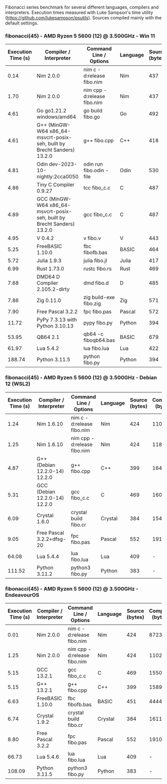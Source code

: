 Fibonacci series benchmark for several different languages, compilers and interpreters. Execution times measured with Luke Sampson's time utility (https://github.com/lukesampson/psutils). Sources compiled mainly with the default settings.

### fibonacci(45) - AMD Ryzen 5 5600 (12) @ 3.500GHz - Win 11
| Execution Time (s) | Compiler / Interpreter | Command Line / Options | Language | Source (bytes) | Compiled (bytes) |
| --- | --- | --- | --- | --- | --- |
| 0.14 | Nim 2.0.0 | nim c -d:release fibo.nim | Nim | 437 | 260618 |
| 1.70 | Nim 2.0.0 | nim cpp -d:release fibo.nim | Nim | 437 | 192096 |
| 4.61 | Go go1.21.2 windows/amd64 | go build fibo.go | Go | 492 | 1902592 |
| 4.61 | G++ (MinGW-W64 x86_64-msvcrt-posix-seh, built by Brecht Sanders) 13.2.0 | g++ fibo.cpp | C++ | 418 | 55289 |
| 4.81 | Odin dev-2023-10-nightly:2cca0050 | odin run fibo.odin -file | Odin | 530 | 382464 |
| 4.86 | Tiny C Compiler 0.9.27 | tcc fibo_c.c | C | 487 | 2560 |
| 4.89 | GCC (MinGW-W64 x86_64-msvcrt-posix-seh, built by Brecht Sanders) 13.2.0 | gcc fibo_c.c | C | 487 | 91669 |
| 4.95 | V 0.4.2 | v fibo.v | V | 443 | 682496 |
| 5.25 | FreeBASIC 1.10.0 | fbc fibofb.bas | BASIC | 464 | 32768 |
| 5.72 | Julia 1.9.3 | julia fibo.jl | Julia | 417 | - |
| 6.99 | Rust 1.73.0 | rustc fibo.rs | Rust | 469 | 164352 |
| 7.68 | DMD64 D Compiler 2.105.2-dirty | dmd fibo.d | D | 485 | 554496 |
| 7.86 | Zig 0.11.0 | zig build-exe fibo.zig | Zig | 571 | 656896 |
| 7.90 | Free Pascal 3.2.2 | fpc fibo.pas | Pascal | 572 | 50174 |
| 11.72 | PyPy 7.3.13 with Python 3.10.13 | pypy fibo.py | Python | 394 | - |
| 53.95 | QB64 2.1 | qb64 -c fiboqb64.bas | BASIC | 679 | 1976832 |
| 61.97 | Lua 5.4.2 | lua fibo.lua | Lua | 422 | - |
| 188.74 | Python 3.11.5 | python fibo.py | Python | 394 | - |

### fibonacci(45) - AMD Ryzen 5 5600 (12) @ 3.500GHz - Debian 12 (WSL2)
| Execution Time (s) | Compiler / Interpreter | Command Line / Options | Language | Source (bytes) | Compiled (bytes) |
| --- | --- | --- | --- | --- | --- |
| 1.24 | Nim 1.6.10 | nim c -d:release fibo.nim | Nim | 424 | 110920 |
| 1.25 | Nim 1.6.10 | nim cpp -d:release fibo.nim | Nim | 424 | 118752 |
| 4.87 | G++ (Debian 12.2.0-14) 12.2.0 | g++ fibo.cpp | C++ | 399 | 16480 |
| 5.31 | GCC (Debian 12.2.0-14) 12.2.0 | gcc fibo_c.c | C | 469 | 16040 |
| 6.09 | Crystal 1.6.0 | crystal build fibo.cr | Crystal | 384 | 1548528 |
| 9.05 | Free Pascal 3.2.2+dfsg-20 | fpc fibo.pas | Pascal | 552 | 191104 |
| 64.08 | Lua 5.4.4 | lua fibo.lua | Lua | 409 | - |
| 111.52 | Python 3.11.2 | python3 fibo.py | Python | 383 | - |

### fibonacci(45) - AMD Ryzen 5 5600 (12) @ 3.500GHz - EndeavourOS
| Execution Time (s) | Compiler / Interpreter | Command Line / Options | Language | Source (bytes) | Compiled (bytes) |
| --- | --- | --- | --- | --- | --- |
| 0.01 | Nim 2.0.0 | nim c -d:release fibo.nim | Nim | 424 | 87232 |
| 1.25 | Nim 2.0.0 | nim cpp -d:release fibo.nim | Nim | 424 | 110224 |
| 5.15 | GCC 13.2.1 | gcc fibo_c.c | C | 469 | 15504 |
| 5.15 | G++ 13.2.1 | g++ fibo.cpp | C++ | 399 | 15896 |
| 6.63 | FreeBASIC 1.10.0 | fbc fibofb.bas | BASIC | 451 | 44440 |
| 6.74 | Crystal 1.9.2 | crystal build fibo.cr | Crystal | 384 | 1611664 |
| 8.80 | Free Pascal 3.2.2 | fpc fibo.pas | Pascal | 552 | 191088 |
| 66.73 | Lua 5.4.6 | lua fibo.lua | Lua | 409 | - |
| 108.09 | Python 3.11.5 | python3 fibo.py | Python | 383 | - |
